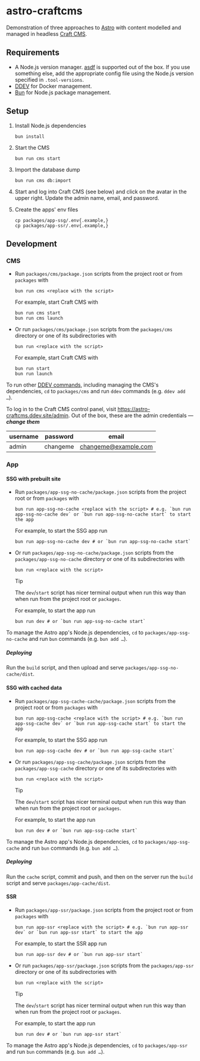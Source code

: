 # astro-craftcms

Demonstration of three approaches to [Astro](https://astro.build/) with content modelled and managed in headless [Craft CMS](https://craftcms.com/).

## Requirements

- A Node.js version manager. [asdf](https://asdf-vm.com/) is supported out of the box. If you use something else, add the appropriate config file using the Node.js version specified in `.tool-versions`.
- [DDEV](https://ddev.readthedocs.io/en/stable/) for Docker management.
- [Bun](https://bun.sh/) for Node.js package management.

## Setup

1. Install Node.js dependencies

    ```shell
    bun install
    ```

1. Start the CMS

    ```shell
    bun run cms start
    ```

1. Import the database dump

    ```shell
    bun run cms db:import
    ```

1. Start and log into Craft CMS (see below) and click on the avatar in the upper right. Update the admin name, email, and password.

1. Create the apps' env files

    ```shell
    cp packages/app-ssg/.env{.example,}
    cp packages/app-ssr/.env{.example,}
    ```

## Development

### CMS

- Run `packages/cms/package.json` scripts from the project root or from `packages` with

    ```shell
    bun run cms <replace with the script>
    ```

    For example, start Craft CMS with

    ```shell
    bun run cms start
    bun run cms launch
    ```

- Or run `packages/cms/package.json` scripts from the `packages/cms` directory or one of its subdirectories with

    ```shell
    bun run <replace with the script>
    ```

    For example, start Craft CMS with

    ```shell
    bun run start
    bun run launch
    ```

To run other [DDEV commands](https://ddev.readthedocs.io/en/stable/users/usage/commands/), including managing the CMS's dependencies, `cd` to `packages/cms` and run `ddev` commands (e.g. `ddev add …`).

To log in to the Craft CMS control panel, visit <https://astro-craftcms.ddev.site/admin>. Out of the box, these are the admin credentials — _**change them**_

username | password | email
---|---|---
admin | changeme | changeme@example.com

### App

#### SSG with prebuilt site

- Run `packages/app-ssg-no-cache/package.json` scripts from the project root or from `packages` with

    ```shell
    bun run app-ssg-no-cache <replace with the script> # e.g. `bun run app-ssg-no-cache dev` or `bun run app-ssg-no-cache start` to start the app
    ```

    For example, to start the SSG app run

    ```shell
    bun run app-ssg-no-cache dev # or `bun run app-ssg-no-cache start`
    ```

- Or run `packages/app-ssg-no-cache/package.json` scripts from the `packages/app-ssg-no-cache` directory or one of its subdirectories with

    ```shell
    bun run <replace with the script>
    ```

    > [!TIP]
    > The `dev`/`start` script has nicer terminal output when run this way than when run from the project root or `packages`.

    For example, to start the app run

    ```shell
    bun run dev # or `bun run app-ssg-no-cache start`
    ```

To manage the Astro app's Node.js dependencies, `cd` to `packages/app-ssg-no-cache` and run `bun` commands (e.g. `bun add …`).

##### Deploying

Run the `build` script, and then upload and serve `packages/app-ssg-no-cache/dist`.

#### SSG with cached data

- Run `packages/app-ssg-cache-cache/package.json` scripts from the project root or from `packages` with

    ```shell
    bun run app-ssg-cache <replace with the script> # e.g. `bun run app-ssg-cache dev` or `bun run app-ssg-cache start` to start the app
    ```

    For example, to start the SSG app run

    ```shell
    bun run app-ssg-cache dev # or `bun run app-ssg-cache start`
    ```

- Or run `packages/app-ssg-cache/package.json` scripts from the `packages/app-ssg-cache` directory or one of its subdirectories with

    ```shell
    bun run <replace with the script>
    ```

    > [!TIP]
    > The `dev`/`start` script has nicer terminal output when run this way than when run from the project root or `packages`.

    For example, to start the app run

    ```shell
    bun run dev # or `bun run app-ssg-cache start`
    ```

To manage the Astro app's Node.js dependencies, `cd` to `packages/app-ssg-cache` and run `bun` commands (e.g. `bun add …`).

##### Deploying

Run the `cache` script, commit and push, and then on the server run the `build` script and serve `packages/app-cache/dist`.

#### SSR

- Run `packages/app-ssr/package.json` scripts from the project root or from `packages` with

    ```shell
    bun run app-ssr <replace with the script> # e.g. `bun run app-ssr dev` or `bun run app-ssr start` to start the app
    ```

    For example, to start the SSR app run

    ```shell
    bun run app-ssr dev # or `bun run app-ssr start`
    ```

- Or run `packages/app-ssr/package.json` scripts from the `packages/app-ssr` directory or one of its subdirectories with

    ```shell
    bun run <replace with the script>
    ```

    > [!TIP]
    > The `dev`/`start` script has nicer terminal output when run this way than when run from the project root or `packages`.

    For example, to start the app run

    ```shell
    bun run dev # or `bun run app-ssr start`
    ```

To manage the Astro app's Node.js dependencies, `cd` to `packages/app-ssr` and run `bun` commands (e.g. `bun add …`).
